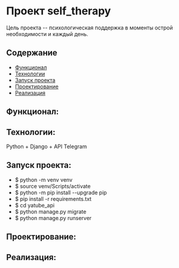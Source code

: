 # Проект self_therapy
Цель проекта -- психологическая поддержка в моменты острой необходимости и каждый день.

## Содержание
- [Функционал](#функционал)
- [Технологии](#технологии)
- [Запуск проекта](#запуск-проекта)
- [Проектирование](#проектирование)
- [Реализация](#реализация)

## Функционал:


## Технологии:
Python + Django + API Telegram

## Запуск проекта:
- $ python -m venv venv
- $ source venv/Scripts/activate
- $ python -m pip install --upgrade pip
- $ pip install -r requirements.txt
- $ cd yatube_api
- $ python manage.py migrate
- $ python manage.py runserver



## Проектирование:


## Реализация:



